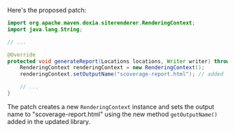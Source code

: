 Here's the proposed patch:

```java
import org.apache.maven.doxia.siterenderer.RenderingContext;
import java.lang.String;

// ...

@Override
protected void generateReport(Locations locations, Writer writer) throws IOException, URISyntaxException {
    RenderingContext renderingContext = new RenderingContext();
    renderingContext.setOutputName("scoverage-report.html"); // added

    // ...
}
```

The patch creates a new `RenderingContext` instance and sets the output name to "scoverage-report.html" using the new method `getOutputName()` added in the updated library.